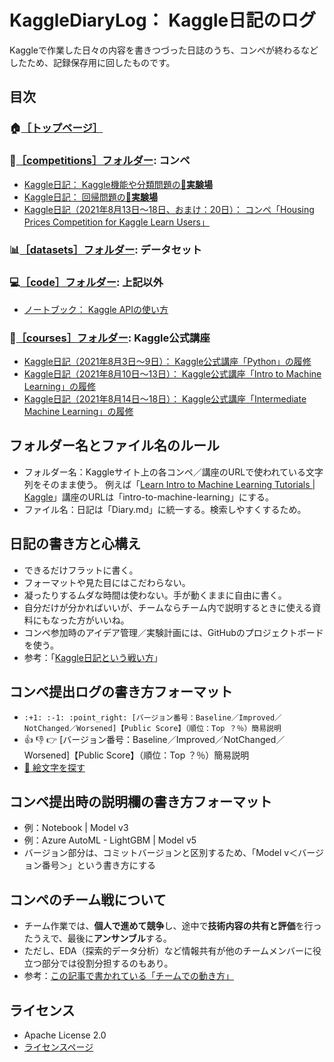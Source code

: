 KaggleDiaryLog： Kaggle日記のログ
=================================

Kaggleで作業した日々の内容を書きつづった日誌のうち、コンペが終わるなどしたため、記録保存用に回したものです。

目次
----------------------------------

### :house:[［トップページ］](https://github.com/isshiki/KaggleDiaryLog)

### :runner:[［competitions］フォルダー](https://github.com/isshiki/KaggleDiaryLog/tree/main/competitions): コンペ

- [Kaggle日記： Kaggle機能や分類問題の:lab_coat:**実験場**](https://github.com/isshiki/KaggleDiaryLog/blob/main/competitions/titanic/Diary.md)
- [Kaggle日記： 回帰問題の:lab_coat:**実験場**](https://github.com/isshiki/KaggleDiaryLog/blob/main/competitions/house-prices-advanced-regression-techniques/Diary.md)
- [Kaggle日記（2021年8月13日～18日、おまけ：20日）： コンペ「Housing Prices Competition for Kaggle Learn Users」](https://github.com/isshiki/KaggleDiaryLog/blob/main/competitions/home-data-for-ml-course/Diary.md)

### :bar_chart:[［datasets］フォルダー](https://github.com/isshiki/KaggleDiaryLog/tree/main/datasets): データセット

### :computer:[［code］フォルダー](https://github.com/isshiki/KaggleDiaryLog/tree/main/code): 上記以外

- [ノートブック： Kaggle APIの使い方](https://github.com/isshiki/KaggleDiaryLog/blob/main/code/kaggle-api/notebooks/KaggleAPI.ipynb)

### :busts_in_silhouette:[［courses］フォルダー](https://github.com/isshiki/KaggleDiaryLog/tree/main/courses): Kaggle公式講座

- [Kaggle日記（2021年8月3日～9日）： Kaggle公式講座「Python」の履修](https://github.com/isshiki/KaggleDiaryLog/blob/main/courses/python/Diary.md)
- [Kaggle日記（2021年8月10日～13日）： Kaggle公式講座「Intro to Machine Learning」の履修](https://github.com/isshiki/KaggleDiaryLog/blob/main/courses/intro-to-machine-learning/Diary.md)
- [Kaggle日記（2021年8月14日～18日）： Kaggle公式講座「Intermediate Machine Learning」の履修](https://github.com/isshiki/KaggleDiaryLog/blob/main/courses/intermediate-machine-learning/Diary.md)

フォルダー名とファイル名のルール
----------------------------------

- フォルダー名：Kaggleサイト上の各コンペ／講座のURLで使われている文字列をそのまま使う。
  例えば「[Learn Intro to Machine Learning Tutorials | Kaggle](https://www.kaggle.com/learn/intro-to-machine-learning)」講座のURLは「intro-to-machine-learning」にする。
- ファイル名：日記は「Diary.md」に統一する。検索しやすくするため。

日記の書き方と心構え
----------------------------------

- できるだけフラットに書く。
- フォーマットや見た目にはこだわらない。
- 凝ったりするムダな時間は使わない。手が動くままに自由に書く。
- 自分だけが分かればいいが、チームならチーム内で説明するときに使える資料にもなった方がいいね。
- コンペ参加時のアイデア管理／実験計画には、GitHubのプロジェクトボードを使う。
- 参考：「[Kaggle日記という戦い方](https://zenn.dev/fkubota/articles/3d8afb0e919b555ef068)」

コンペ提出ログの書き方フォーマット
----------------------------------

- `:+1: :-1: :point_right: [バージョン番号：Baseline／Improved／NotChanged／Worsened]【Public Score】（順位：Top ？％）簡易説明`
- :+1: :-1: :point_right: [バージョン番号：Baseline／Improved／NotChanged／Worsened]【Public Score】（順位：Top ？％）簡易説明
- [🎁 絵文字を探す](https://www.webfx.com/tools/emoji-cheat-sheet/)

コンペ提出時の説明欄の書き方フォーマット
----------------------------------

- 例：Notebook <NotebookName> | Model v3
- 例：Azure AutoML - LightGBM | Model v5
- バージョン部分は、コミットバージョンと区別するため、「Model v＜バージョン番号＞」という書き方にする

コンペのチーム戦について
----------------------------------

- チーム作業では、**個人で進めて競争**し、途中で**技術内容の共有と評価**を行ったうえで、最後に**アンサンブル**する。
- ただし、EDA（探索的データ分析）など情報共有が他のチームメンバーに役立つ部分では役割分担するのもあり。
- 参考：[この記事で書かれている「チームでの動き方」](https://amalog.hateblo.jp/entry/kaggle-home-credit#%E3%83%81%E3%83%BC%E3%83%A0%E3%81%A7%E3%81%AE%E5%8B%95%E3%81%8D%E6%96%B9)

ライセンス
--------------------------------

- Apache License 2.0
- [ライセンスページ](https://github.com/isshiki/KaggleDiaryLog/blob/main/LICENSE)
